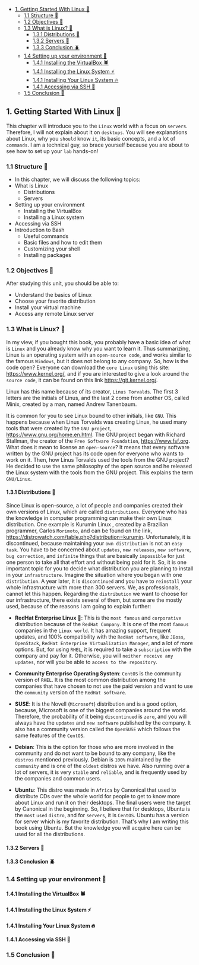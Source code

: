 - [1. Getting Started With Linux 🐧](#1-getting-started-with-linux-)
  - [1.1 Structure 🦊](#11-structure-)
  - [1.2 Objectives 🐢](#12-objectives-)
  - [1.3 What is Linux? 🐉](#13-what-is-linux-)
    - [1.3.1 Distributions 🐼](#131-distributions-)
    - [1.3.2 Servers 🐳](#132-servers-)
    - [1.3.3 Conclusion 🪲](#133-conclusion-)
  - [1.4 Setting up your environment 🐞](#14-setting-up-your-environment-)
    - [1.4.1 Installing the VirtualBox 🕷️](#141-installing-the-virtualbox-️)
    - [1.4.1 Installing the Linux System ⚡](#141-installing-the-linux-system-)
    - [1.4.1 Installing Your Linux System 🔥](#141-installing-your-linux-system-)
    - [1.4.1 Accessing via SSH 🦁](#141-accessing-via-ssh-)
  - [1.5 Conclusion 🦄](#15-conclusion-)

## 1. Getting Started With Linux 🐧

This chapter will introduce you to the `Linux` world with a focus on `servers`. Therefore, I will not explain about it on `desktops`. You will see explanations about Linux, why you `should` know `it`, its basic concepts, and a lot of `commands`. I am a technical guy, so brace yourself because you are about to see how to set up your `lab` hands-on!

### 1.1 Structure 🦊

- In this chapter, we will discuss the following topics:
- What is Linux
  - Distributions
  - Servers
- Setting up your environment
  - Installing the VirtualBox
  - Installing a Linux system
- Accessing via SSH
- Introduction to Bash
  - Useful commands
  - Basic files and how to edit them
  - Customizing your shell
  - Installing packages

### 1.2 Objectives 🐢

After studying this unit, you should be able to:

- Understand the basics of Linux
- Choose your favorite distribution
- Install your virtual machine
- Access any remote Linux server

### 1.3 What is Linux? 🐉

In my view, if you bought this book, you probably have a basic idea of what is
`Linux` and you already know why you want to learn it. Thus summarizing, Linux
is an operating system with an `open-source code`, and works similar to the
famous `Windows`, but it does not belong to any company. So, how is the code
open? Everyone can download the `core Linux` using this site:
https://www.kernel.org/, and if you are interested to give a look around the
`source code`, it can be found on this link https://git.kernel.org/.

Linux has this name because of its creator, `Linus Torvalds`. The first 3 letters are
the initials of Linus, and the last 2 come from another OS, called Minix, created
by a man, named Andrew Tanenbaum.

It is common for you to see Linux bound to other initials, like `GNU`. This
happens because when Linus Torvalds was creating Linux, he used many tools
that were created by the `GNU project`, https://www.gnu.org/home.en.html. The
GNU project began with Richard Stallman, the creator of the `Free Software Foundation`, https://www.fsf.org. What does it mean to license an `open-source`?
It means that every software written by the GNU project has its code open for
everyone who wants to work on it. Then, how Linus Torvalds used the tools
from the GNU project? He decided to use the same philosophy of the open source and he released the Linux system with the tools from the GNU project.
This explains the term `GNU/Linux`.

#### 1.3.1 Distributions 🐼

Since Linux is open-source, a lot of people and companies created their own
versions of Linux, which are called `distributions`. Everyone who has the
knowledge in computer programming can make their own Linux distribution.
One example is  Kurumin Linux , created by a Brazilian programmer, Carlos
`Morimoto`, and can be found on the link, https://distrowatch.com/table.php?distribution=kurumin. Unfortunately, it is discontinued, because maintaining
your `own distribution` is not an `easy task`. You have to be concerned about
`updates`, `new releases`, `new software`, `bug correction`, and `infinite` things that are
basically `impossible` for just one person to take all that effort and without being paid for it. So, it is one important topic for you to decide what distribution you
are planning to install in your `infrastructure`. Imagine the situation where you
began with one `distribution`. A year later, it is `discontinued` and you have to
`reinstall` your whole infrastructure with more than 300 servers. We, as
professionals, cannot let this happen.
Regarding the `distribution` we want to choose for our infrastructure, there exists
several of them, but some are the mostly used, because of the reasons I am going
to explain further:

- **RedHat Enterprise Linux** 🎩: This is the `most famous` and `corporative`
distribution because of the `RedHat Company`. It is one of the most `famous`
companies in the `Linux world`. It has amazing support, frequent updates,
and 100% compatibility with the `RedHat software`, like `JBoss`, `OpenStack`,
`RedHat Enterprise Virtualization Manager`, and a lot of more options. But,
for using `RHEL`, it is required to take a `subscription` with the company and
pay for it. Otherwise, you will `neither receive any updates`, nor will you be
able to `access to the repository`.

- **Community Enterprise Operating System**: `CentOS` is the community
version of `RHEL`. It is the most common distribution among the companies
that have chosen to not use the paid version and want to use the `community`
version of the `RedHat software`.
- **SUSE**: It is the Novell (`Microsoft`) distribution and is a good option,
because, Microsoft is one of the biggest companies around the world.
Therefore, the probability of it being `discontinued` is `zero`, and you will
always have the `updates` and `new software` published by the company. It
also has a community version called the `OpenSUSE` which follows the
same features of the `CentOS`.
- **Debian**: This is the option for those who are more involved in the
community and do not want to be bound to any company, like the `distros`
mentioned previously. Debian is `100%` maintained by the `community` and
is one of the `oldest` distros we have. Also running over a lot of servers, it is
very `stable` and `reliable`, and is frequently used by the companies and
common users.
- **Ubuntu**: This distro was made in `Africa` by Canonical that used to
distribute CDs over the whole world for people to get to know more about
Linux and run it on their desktops. The final users were the target by
Canonical in the beginning. So, I believe that for desktops, Ubuntu is the
`most` `used` `distro`, and for `servers`, it is `CentOS`. Ubuntu has a version for server which is my favorite distribution. That's why I am writing this book
using Ubuntu. But the knowledge you will acquire here can be used for all
the distributions.


#### 1.3.2 Servers 🐳

#### 1.3.3 Conclusion 🪲

### 1.4 Setting up your environment 🐞

#### 1.4.1 Installing the VirtualBox 🕷️

#### 1.4.1 Installing the Linux System ⚡

#### 1.4.1 Installing Your Linux System 🔥

#### 1.4.1 Accessing via SSH 🦁

### 1.5 Conclusion 🦄
